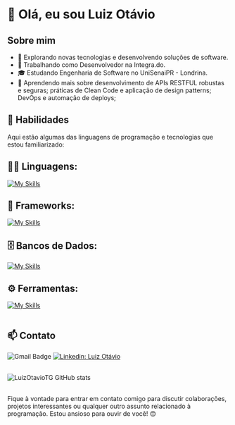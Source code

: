 
# 👋 Olá, eu sou Luiz Otávio


## Sobre mim

- 🤔 Explorando novas tecnologias e desenvolvendo soluções de software.
- 💼 Trabalhando como Desenvolvedor na Integra.do.
- 🎓 Estudando Engenharia de Software no UniSenaiPR - Londrina.
- 🌱 Aprendendo mais sobre desenvolvimento de APIs RESTFUL robustas e seguras; práticas de Clean Code e aplicação de design patterns; DevOps e automação de deploys;

## 🚀 Habilidades

Aqui estão algumas das linguagens de programação e tecnologias que estou familiarizado:

## 👨‍💻 Linguagens: 
[![My Skills](https://skillicons.dev/icons?i=java,javascript,typescript,html,css )](https://skillicons.dev)

## 🧰 Frameworks: 
[![My Skills](https://skillicons.dev/icons?i=spring,angular)](https://skillicons.dev)

## 🗄️ Bancos de Dados: 
[![My Skills](https://skillicons.dev/icons?i=postgres,mysql,mongo)](https://skillicons.dev)
## ⚙️ Ferramentas:
[![My Skills](https://skillicons.dev/icons?i=git,github,idea,visualstudio,postman,grafana,docker)](https://skillicons.dev)<br><br>

## 📫 Contato

![Gmail Badge](https://img.shields.io/badge/-{bc.luizo@gmail.com}-006bed?style=flat-square&logo=Gmail&logoColor=white&link=mailto:{SeuEmail})
[![Linkedin: Luiz Otávio](https://img.shields.io/badge/-LuizOtávio-blue?style=flat-square&logo=Linkedin&logoColor=white&link=https://www.linkedin.com/in/luiz-otavio-torrecillas-gil/)](https://www.linkedin.com/in/luiz-otavio-torrecillas-gil/)
<br><br>

![LuizOtavioTG GitHub stats](https://github-readme-stats.vercel.app/api?username=LuizOtavioTG&show_icons=true&theme=dark) <br><br>

Fique à vontade para entrar em contato comigo para discutir colaborações, projetos interessantes ou qualquer outro assunto relacionado à programação. Estou ansioso para ouvir de você! 😊
